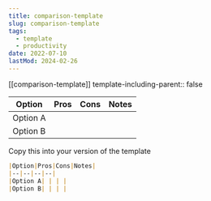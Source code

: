 ```yaml
---
title: comparison-template
slug: comparison-template
tags:
  - template
  - productivity
date: 2022-07-10
lastMod: 2024-02-26
---
```


[[comparison-template]]
template-including-parent:: false

|Option|Pros|Cons|Notes|
|--|--|--|--|
|Option A| | | | 
|Option B| | | |

Copy this into your version of the template

```md
|Option|Pros|Cons|Notes|
|--|--|--|--|
|Option A| | | | 
|Option B| | | |
```

